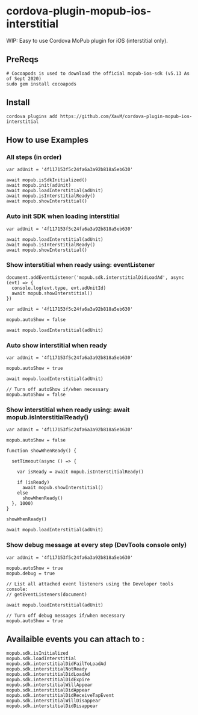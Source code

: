 # cordova-plugin-mopub-ios-interstitial

WIP: Easy to use Cordova MoPub plugin for iOS (interstitial only).

## PreReqs

	# Cocoapods is used to download the official mopub-ios-sdk (v5.13 As of Sept 2020)
	sudo gem install cocoapods

## Install 

	cordova plugins add https://github.com/XavM/cordova-plugin-mopub-ios-interstitial

## How to use Examples

### All steps (in order)

	var adUnit = '4f117153f5c24fa6a3a92b818a5eb630'

	await mopub.isSdkInitialized()
	await mopub.init(adUnit)
	await mopub.loadInterstitial(adUnit)
	await mopub.isInterstitialReady()
	await mopub.showInterstitial()

### Auto init SDK when loading interstitial 

	var adUnit = '4f117153f5c24fa6a3a92b818a5eb630'

	await mopub.loadInterstitial(adUnit)
	await mopub.isInterstitialReady()
	await mopub.showInterstitial()

### Show interstitial when ready using: eventListener

	document.addEventListener('mopub.sdk.interstitialDidLoadAd', async (evt) => {
	  console.log(evt.type, evt.adUnitId)
	  await mopub.showInterstitial()
	})

	var adUnit = '4f117153f5c24fa6a3a92b818a5eb630'

	mopub.autoShow = false

	await mopub.loadInterstitial(adUnit)

### Auto show interstitial when ready

	var adUnit = '4f117153f5c24fa6a3a92b818a5eb630'

	mopub.autoShow = true

	await mopub.loadInterstitial(adUnit)

	// Turn off autoShow if/when necessary
	mopub.autoShow = false

### Show interstitial when ready using: await mopub.isInterstitialReady()

	var adUnit = '4f117153f5c24fa6a3a92b818a5eb630'

	mopub.autoShow = false

	function showWhenReady() {

	  setTimeout(async () => {

	    var isReady = await mopub.isInterstitialReady()

	    if (isReady)
	      await mopub.showInterstitial()
	    else
	      showWhenReady()
	  }, 1000)
	}

	showWhenReady()

	await mopub.loadInterstitial(adUnit)

### Show debug message at every step (DevTools console only)

	var adUnit = '4f117153f5c24fa6a3a92b818a5eb630'

	mopub.autoShow = true
	mopub.debug = true

	// List all attached event listeners using the Developer tools console:
	// getEventListeners(document)

	await mopub.loadInterstitial(adUnit)

	// Turn off debug messages if/when necessary
	mopub.autoShow = true

## Availaible events you can attach to : 

	mopub.sdk.isInitialized
	mopub.sdk.loadInterstitial
	mopub.sdk.interstitialDidFailToLoadAd
	mopub.sdk.interstitialNotReady
	mopub.sdk.interstitialDidLoadAd
	mopub.sdk.interstitialDidExpire
	mopub.sdk.interstitialWillAppear
	mopub.sdk.interstitialDidAppear
	mopub.sdk.interstitialDidReceiveTapEvent
	mopub.sdk.interstitialWillDisappear
	mopub.sdk.interstitialDidDisappear
